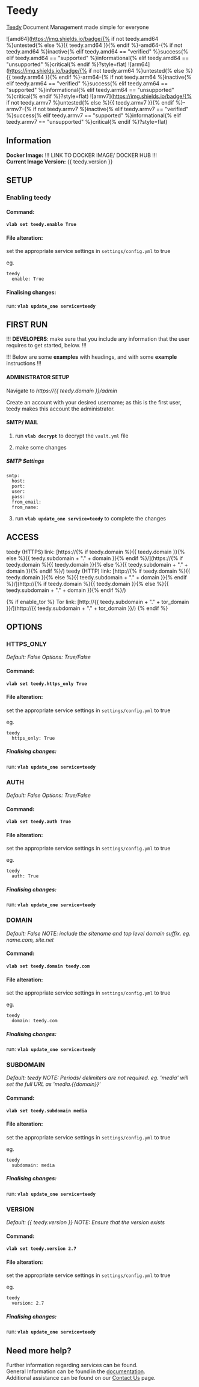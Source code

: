 # Teedy

[Teedy](https://teedy.io) Document Management made simple for everyone

![amd64](https://img.shields.io/badge/{% if not teedy.amd64 %}untested{% else %}{{ teedy.amd64 }}{% endif %}-amd64-{% if not teedy.amd64 %}inactive{% elif teedy.amd64 == "verified" %}success{% elif teedy.amd64 == "supported" %}informational{% elif teedy.amd64 == "unsupported" %}critical{% endif %}?style=flat)
![arm64](https://img.shields.io/badge/{% if not teedy.arm64 %}untested{% else %}{{ teedy.arm64 }}{% endif %}-arm64-{% if not teedy.arm64 %}inactive{% elif teedy.arm64 == "verified" %}success{% elif teedy.arm64 == "supported" %}informational{% elif teedy.arm64 == "unsupported" %}critical{% endif %}?style=flat)
![armv7](https://img.shields.io/badge/{% if not teedy.armv7 %}untested{% else %}{{ teedy.armv7 }}{% endif %}-armv7-{% if not teedy.armv7 %}inactive{% elif teedy.armv7 == "verified" %}success{% elif teedy.armv7 == "supported" %}informational{% elif teedy.armv7 == "unsupported" %}critical{% endif %}?style=flat)

## Information


**Docker Image:** !!! LINK TO DOCKER IMAGE/ DOCKER HUB !!!\
**Current Image Version:** {{ teedy.version }}

## SETUP

### Enabling teedy

#### Command:

**`vlab set teedy.enable True`**

#### File alteration:

set the appropriate service settings in `settings/config.yml` to true

eg.
```
teedy
  enable: True
```

#### Finalising changes:

run: **`vlab update_one service=teedy`**

## FIRST RUN

!!! **DEVELOPERS**: make sure that you include any information that the user requires to get started, below. !!!

!!! Below are some **examples** with headings, and with some **example** instructions !!!

#### ADMINISTRATOR SETUP

Navigate to *https://{{ teedy.domain }}/admin*

Create an account with your desired username; as this is the first user, teedy makes this account the administrator.

#### SMTP/ MAIL

1. run **`vlab decrypt`** to decrypt the `vault.yml` file

2. make some changes


##### SMTP Settings
```
smtp:
  host:
  port:
  user:
  pass:
  from_email:
  from_name:
```

3. run **`vlab update_one service=teedy`** to complete the changes


## ACCESS

teedy (HTTPS) link: [https://{% if teedy.domain %}{{ teedy.domain }}{% else %}{{ teedy.subdomain + "." + domain }}{% endif %}/](https://{% if teedy.domain %}{{ teedy.domain }}{% else %}{{ teedy.subdomain + "." + domain }}{% endif %}/)
teedy (HTTP) link: [http://{% if teedy.domain %}{{ teedy.domain }}{% else %}{{ teedy.subdomain + "." + domain }}{% endif %}/](http://{% if teedy.domain %}{{ teedy.domain }}{% else %}{{ teedy.subdomain + "." + domain }}{% endif %}/)

{% if enable_tor %}
Tor link: [http://{{ teedy.subdomain + "." + tor_domain }}/](http://{{ teedy.subdomain + "." + tor_domain }}/)
{% endif %}

## OPTIONS

### HTTPS_ONLY
*Default: False*
*Options: True/False*

#### Command:

**`vlab set teedy.https_only True`**

#### File alteration:

set the appropriate service settings in `settings/config.yml` to true

eg.
```
teedy
  https_only: True
```

##### Finalising changes:

run: **`vlab update_one service=teedy`**

### AUTH
*Default: False*
*Options: True/False*

#### Command:

**`vlab set teedy.auth True`**

#### File alteration:

set the appropriate service settings in `settings/config.yml` to true

eg.
```
teedy
  auth: True
```

##### Finalising changes:

run: **`vlab update_one service=teedy`**

### DOMAIN
*Default: False*
*NOTE: include the sitename and top level domain suffix. eg. name.com, site.net*

#### Command:

**`vlab set teedy.domain teedy.com`**

#### File alteration:

set the appropriate service settings in `settings/config.yml` to true

eg.
```
teedy
  domain: teedy.com
```

##### Finalising changes:

run: **`vlab update_one service=teedy`**

### SUBDOMAIN
*Default: teedy*
*NOTE: Periods/ delimiters are not required. eg. 'media' will set the full URL as 'media.{{domain}}'*

#### Command:

**`vlab set teedy.subdomain media`**

#### File alteration:

set the appropriate service settings in `settings/config.yml` to true

eg.
```
teedy
  subdomain: media
```

##### Finalising changes:

run: **`vlab update_one service=teedy`**

### VERSION
*Default: {{  teedy.version  }}*
*NOTE: Ensure that the version exists*

#### Command:

**`vlab set teedy.version 2.7`**

#### File alteration:

set the appropriate service settings in `settings/config.yml` to true

eg.
```
teedy
  version: 2.7
```

##### Finalising changes:

run: **`vlab update_one service=teedy`**

## Need more help?
Further information regarding services can be found. \
General Information can be found in the [documentation](https://docs.vivumlab.com). \
Additional assistance can be found on our [Contact Us](https://docs.vivumlab.com/Contact-us) page.
